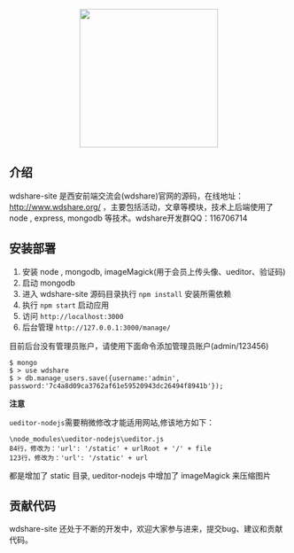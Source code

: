 <p align="center"><a href="http://www.wdshare.org/" target="_blank"><img width="250" src="http://www.wdshare.org/static/skin2015/img/logo.png"></a></p>

## 介绍

wdshare-site 是西安前端交流会(wdshare)官网的源码，在线地址：http://www.wdshare.org/ ，主要包括活动，文章等模块，技术上后端使用了 node , express, mongodb 等技术。wdshare开发群QQ：116706714

## 安装部署

1. 安装 node , mongodb, imageMagick(用于会员上传头像、ueditor、验证码)
2. 启动 mongodb
3. 进入 wdshare-site 源码目录执行 `npm install` 安装所需依赖
4. 执行 `npm start` 启动应用
5. 访问 `http://localhost:3000`
6. 后台管理 `http://127.0.0.1:3000/manage/`    
  
目前后台没有管理员账户，请使用下面命令添加管理员账户(admin/123456)
```
$ mongo 
$ > use wdshare  
$ > db.manage_users.save({username:'admin', password:'7c4a8d09ca3762af61e59520943dc26494f8941b'});
```

**注意** 

`ueditor-nodejs`需要稍微修改才能适用网站,修该地方如下：
```
\node_modules\ueditor-nodejs\ueditor.js
84行，修改为：'url': '/static' + urlRoot + '/' + file
123行，修改为：'url': '/static' + url
```
都是增加了 static 目录, ueditor-nodejs 中增加了 imageMagick 来压缩图片

## 贡献代码

wdshare-site 还处于不断的开发中，欢迎大家参与进来，提交bug、建议和贡献代码。
